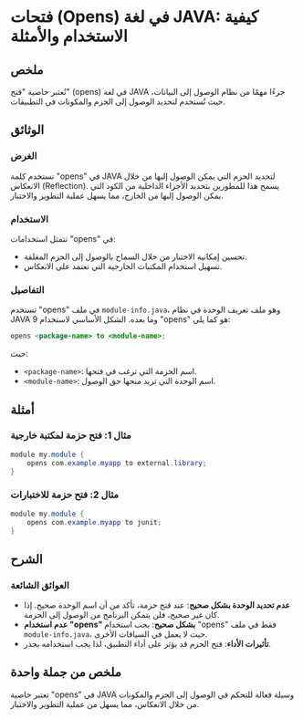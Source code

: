 <!--
Meta Description: # فتحات (Opens) في لغة JAVA: كيفية الاستخدام والأمثلة ## ملخص تُعتبر خاصية "فتح" (opens) في لغة JAVA جزءًا مهمًا من نظام الوصول إلى البيانات، حيث تُست...
Meta Keywords: opens, java, module, الوصول, فتح
-->

# فتحات (Opens) في لغة JAVA: كيفية الاستخدام والأمثلة

## ملخص
تُعتبر خاصية "فتح" (opens) في لغة JAVA جزءًا مهمًا من نظام الوصول إلى البيانات، حيث تُستخدم لتحديد الوصول إلى الحزم والمكونات في التطبيقات.

## الوثائق
### الغرض
تستخدم كلمة "opens" في JAVA لتحديد الحزم التي يمكن الوصول إليها من خلال الانعكاس (Reflection). يسمح هذا للمطورين بتحديد الأجزاء الداخلية من الكود التي يمكن الوصول إليها من الخارج، مما يسهل عملية التطوير والاختبار.

### الاستخدام
تتمثل استخدامات "opens" في:
- تحسين إمكانية الاختبار من خلال السماح بالوصول إلى الحزم المغلقة.
- تسهيل استخدام المكتبات الخارجية التي تعتمد على الانعكاس.
  
### التفاصيل
تستخدم "opens" في ملف `module-info.java`، وهو ملف تعريف الوحدة في نظام JAVA 9 وما بعده. الشكل الأساسي لاستخدام "opens" هو كما يلي:

```java
opens <package-name> to <module-name>;
```

حيث:
- `<package-name>`: اسم الحزمة التي ترغب في فتحها.
- `<module-name>`: اسم الوحدة التي تريد منحها حق الوصول.

## أمثلة
### مثال 1: فتح حزمة لمكتبة خارجية
```java
module my.module {
    opens com.example.myapp to external.library;
}
```

### مثال 2: فتح حزمة للاختبارات
```java
module my.module {
    opens com.example.myapp to junit;
}
```

## الشرح
### العوائق الشائعة
- **عدم تحديد الوحدة بشكل صحيح**: عند فتح حزمة، تأكد من أن اسم الوحدة صحيح. إذا كان غير صحيح، فلن يتمكن البرنامج من الوصول إلى الحزمة.
- **عدم استخدام "opens" بشكل صحيح**: يجب استخدام "opens" فقط في ملف `module-info.java`، حيث لا يعمل في السياقات الأخرى.
- **تأثيرات الأداء**: فتح الحزم قد يؤثر على أداء التطبيق، لذا يجب استخدامه بحذر.

## ملخص من جملة واحدة
تعتبر خاصية "opens" في JAVA وسيلة فعالة للتحكم في الوصول إلى الحزم والمكونات من خلال الانعكاس، مما يسهل من عملية التطوير والاختبار.